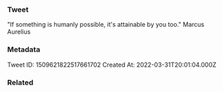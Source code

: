 ### Tweet
"If something is humanly possible, it's attainable by you too." Marcus Aurelius

### Metadata
Tweet ID: 1509621822517661702
Created At: 2022-03-31T20:01:04.000Z

### Related

